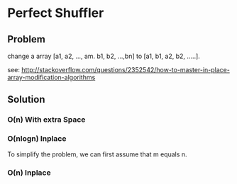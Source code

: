Perfect Shuffler
====================
Problem
-----------------
change a array [a1, a2, ..., am. b1, b2, ...,bn] to [a1, b1, a2, b2, .....].

see:
http://stackoverflow.com/questions/2352542/how-to-master-in-place-array-modification-algorithms

Solution
-------------------

### O(n) With extra Space

### O(nlogn) Inplace
To simplify the problem, we can first assume that m equals n.

### O(n) Inplace

